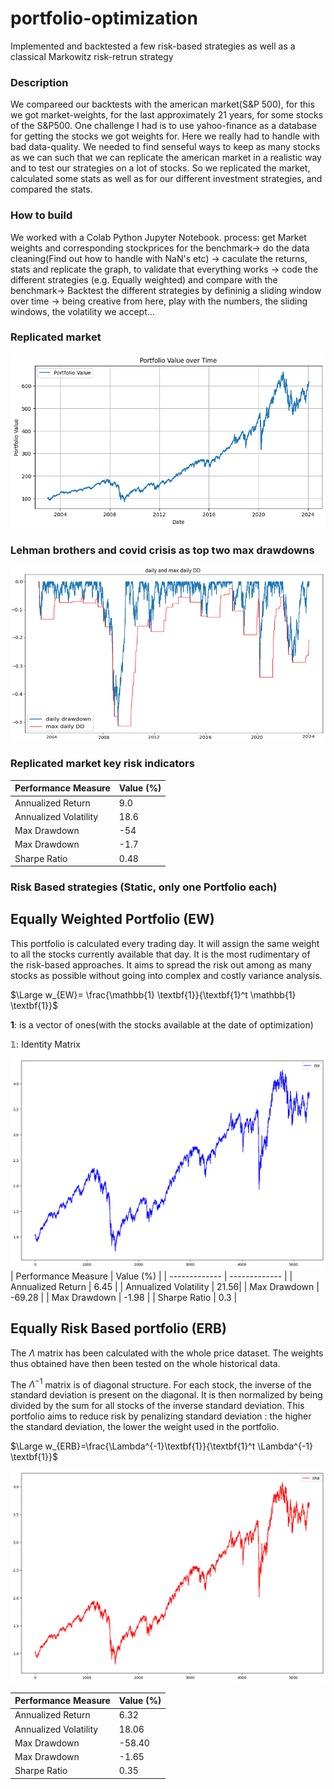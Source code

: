 # portfolio-optimization
Implemented and backtested a few risk-based strategies as well as a classical Markowitz risk-retrun strategy

### Description

We compareed our backtests with the american market(S&P 500), for this we got market-weights, for the last approximately 21 years, for some stocks of the S&P500.
One challenge I had is to use yahoo-finance as a database for getting the stocks we got weights for. Here we really had to handle with bad data-quality. 
We needed to find senseful ways to keep as many stocks as we can such that we can replicate the american market in a realistic way and to test our strategies on a lot of stocks.
So we replicated the market, calculated some stats as well as for our different investment strategies, and compared the stats.

### How to build

We worked with a Colab Python Jupyter Notebook.
process: get Market weights and corresponding stockprices for the benchmark-> do the data cleaning(Find out how to handle with NaN's etc) -> caculate the returns, stats and replicate the graph, to validate that everything works -> code the different strategies (e.g. Equally weighted) and compare with the benchmark-> Backtest the different strategies by defininig a sliding window over time -> being creative from here, play with the numbers, the sliding windows, the volatility we accept...

### Replicated market
![alt text](SPX.png)

### Lehman brothers and covid crisis as top two max drawdowns
![alt text](MaxDrawDown.png)

### Replicated market key risk indicators 
| Performance Measure | Value (%) |
| ------------- | ------------- |
| Annualized Return | 9.0  |
| Annualized Volatility | 18.6  |
| Max Drawdown | -54  |
| Max Drawdown | -1.7  |
| Sharpe Ratio | 0.48  |

### Risk Based strategies (Static, only one Portfolio each)
## Equally Weighted Portfolio (EW)
This portfolio is calculated every trading day. It will assign the same weight to all the stocks currently available that day. It is the most rudimentary of the risk-based approaches. It aims to spread the risk out among as many stocks as possible without going into complex and costly variance analysis.

$\Large w_{EW}= \frac{\mathbb{1} \textbf{1}}{\textbf{1}^t \mathbb{1} \textbf{1}}$

$\textbf{1}$: is a vector of ones(with the stocks available at the date of optimization)

$\mathbb{1}$: Identity Matrix

![alt text](EW.png)
| Performance Measure | Value (%) |
| ------------- | ------------- |
| Annualized Return | 6.45  |
| Annualized Volatility | 21.56|
| Max Drawdown | -69.28  |
| Max Drawdown | -1.98  |
| Sharpe Ratio | 0.3  |

## Equally Risk Based portfolio (ERB)
The $\Lambda$ matrix has been calculated with the whole price dataset. The weights thus obtained have then been tested on the whole historical data.

The $\Lambda^{-1}$ matrix is of diagonal structure. For each stock, the inverse of the standard deviation is present on the diagonal. It is then normalized by being divided by the sum for all stocks of the inverse standard deviation. This portfolio aims to reduce risk by penalizing standard deviation : the higher the standard deviation, the lower the weight used in the portfolio.

$\Large w_{ERB}=\frac{\Lambda^{-1}\textbf{1}}{\textbf{1}^t \Lambda^{-1} \textbf{1}}$

![alt text](ERB.png)

| Performance Measure | Value (%) |
| ------------- | ------------- |
| Annualized Return | 6.32  |
| Annualized Volatility | 18.06|
| Max Drawdown | -58.40  |
| Max Drawdown | -1.65  |
| Sharpe Ratio | 0.35  |


```ruby

```
